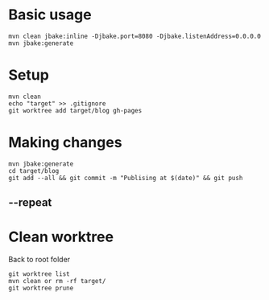 # Basic usage

    mvn clean jbake:inline -Djbake.port=8080 -Djbake.listenAddress=0.0.0.0  
    mvn jbake:generate  

# Setup 

    mvn clean  
    echo "target" >> .gitignore  
    git worktree add target/blog gh-pages  

# Making changes

    mvn jbake:generate
    cd target/blog
    git add --all && git commit -m "Publising at $(date)" && git push

## --repeat

# Clean worktree

Back to root folder

    git worktree list
    mvn clean or rm -rf target/
    git worktree prune
